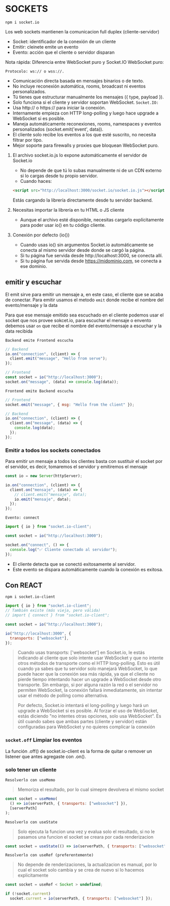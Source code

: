 # SOCKETS

`npm i socket.io`

Los web sockets mantienen la comunicacion full duplex (cliente-servidor)

- Socket: identificador de la conexión de un cliente
- Emitir: cleinete emite un evento
- Evento: acción que el cliente o servidor disparan

Nota rápida: Diferencia entre WebSocket puro y Socket.IO
WebSocket puro:

`Protocolo: ws:// o wss://.`

- Comunicación directa basada en mensajes binarios o de texto.
- No incluye reconexión automática, rooms, broadcast ni eventos personalizados.
- Tú tienes que estructurar manualmente los mensajes ({ type, payload }).
- Solo funciona si el cliente y servidor soportan WebSocket.
  `Socket.IO:`
- Usa http:// o https:// para iniciar la conexión.
- Internamente empieza con HTTP long-polling y luego hace upgrade a WebSocket si es posible.
- Maneja automáticamente reconexiones, rooms, namespaces y eventos personalizados (socket.emit('event', data)).
- El cliente solo recibe los eventos a los que esté suscrito, no necesita filtrar por tipo.
- Mejor soporte para firewalls y proxies que bloquean WebSocket puro.

1. El archivo socket.io.js lo expone automáticamente el servidor de Socket.io

   - No depende de que tú lo subas manualmente ni de un CDN externo si lo cargas desde tu propio servidor.
   - Cuando haces:

   ```html
   <script src="http://localhost:3000/socket.io/socket.io.js"></script>
   ```

   Estás cargando la librería directamente desde tu servidor backend.

2. Necesitas importar la librería en tu HTML o JS cliente

   - Aunque el archivo esté disponible, necesitas cargarlo explícitamente para poder usar io() en tu código cliente.

3. Conexión por defecto (io())

   - Cuando usas io() sin argumentos Socket.io automáticamente se conecta al mismo servidor desde donde se cargó la página.
   - Si tu página fue servida desde http://localhost:3000, se conecta allí.
   - Si tu página fue servida desde https://midominio.com, se conecta a ese dominio.

## emitir y escuchar

El emit sirve para emitir un mensaje a, en este caso, el cliente que se acaba de conectar. Para emitir usamos el metodo `emit` donde recibe el nombre del evento/mensaje y la data

Para que ese mensaje emitido sea escuchado en el cliente podemos usar el socket que nos provee sokcet.io, para escuchar el mensaje o envento debemos usar `on` que recibe el nombre del evento/mensaje a escuchar y la data recibida

`Backend emite Frontend escucha`

```js
// Backend
io.on("connection", (client) => {
  client.emit("message", "Hello from serve");
});

// Frontend
const socket = io("http://localhost:3000");
socket.on("message", (data) => console.log(data));
```

`Frontend emite Backend escucha`

```js
// Frontend
socket.emit("message", { msg: "Hello from the client" });

// Backend
io.on("connection", (client) => {
  client.on("message", (data) => {
    console.log(data);
  });
});
```

### Emitir a todos los sockets conectados

Para emitir un mensaje a todos los clientes basta con sustituir el socket por el servidor, es decir, tomaremos el servidor y emitiremos el mensaje

```js
const io = new Server(httpServer);

io.on("connection", (client) => {
  client.on("mensaje", (data) => {
    // client.emit("mensaje", data);
    io.emit("mensaje", data);
  });
});
```

`Evento: connect`

```javascript
import { io } from "socket.io-client";

const socket = io("http://localhost:3000");

socket.on("connect", () => {
  console.log("✅ Cliente conectado al servidor");
});
```

- El cliente detecta que se conectó exitosamente al servidor.
- Este evento se dispara automáticamente cuando la conexión es exitosa.

## Con REACT

`npm i socket.io-client`

```js
import { io } from "socket.io-client";
// También existe (más vieja, pero válida)
// import { connect } from "socket.io-client";

const socket = io("http://localhost:3000");

io("http://localhost:3000", {
  transports: ["websocket"],
});
```

> Cuando usas transports: ['websocket'] en Socket.io, le estás indicando al cliente que solo intente usar WebSocket y que no intente otros métodos de transporte como el HTTP long-polling. Esto es útil cuando ya sabes que tu servidor solo manejará WebSocket, lo que puede hacer que la conexión sea más rápida, ya que el cliente no pierde tiempo intentando hacer un upgrade a WebSocket desde otro transporte. Sin embargo, si por alguna razón la red o el servidor no permiten WebSocket, la conexión fallará inmediatamente, sin intentar usar el método de polling como alternativa.
>
> Por defecto, Socket.io intentará el long-polling y luego hará un upgrade a WebSocket si es posible. Al forzar el uso de WebSocket, estás diciendo "no intentes otras opciones, solo usa WebSocket". Es útil cuando sabes que ambas partes (cliente y servidor) están configuradas para WebSocket y no quieres complicar la conexión

### `socket.off` Limpiar los eventos

La función .off() de socket.io-client es la forma de quitar o remover un listener que antes agregaste con .on().

### solo tener un cliente

`Resolverlo con useMemo`

> Memoriza el resultado, por lo cual simepre devolvera el mismo socket

```js
const socket = useMemo(
  () => io(serverPath, { transports: ["websocket"] }),
  [serverPath]
);
```

`Resolverlo con useState`

> Solo ejecuta la funcion una vez y evalua solo el resultado, si no le pasamos una funcion el socket se creara por cada renderizacion

```js
const socket = useState(() => io(serverPath, { transports: ["websocket"] }));
```

`Resolverlo con useRef (preferentemente)`

> No depende de renderizaciones, la actualizacion es manual, por lo cual el socket solo cambia y se crea de nuevo si lo hacemos explicitamente

```js
const socket = useRef < Socket > undefined;

if (!socket.current)
  socket.current = io(serverPath, { transports: ["websocket"] });
```
